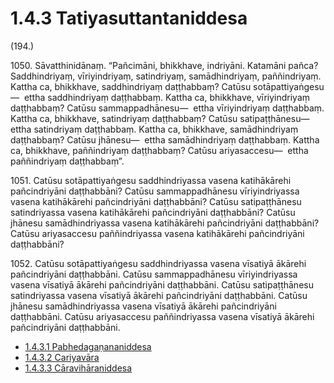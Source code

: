 

# 1.4.3 Tatiyasuttantaniddesa




(194.)

1050\. Sāvatthinidānaṃ. “Pañcimāni, bhikkhave, indriyāni. Katamāni pañca? Saddhindriyaṃ, vīriyindriyaṃ, satindriyaṃ, samādhindriyaṃ, paññindriyaṃ. Kattha ca, bhikkhave, saddhindriyaṃ daṭṭhabbaṃ? Catūsu sotāpattiyaṅgesu—  ettha saddhindriyaṃ daṭṭhabbaṃ. Kattha ca, bhikkhave, vīriyindriyaṃ daṭṭhabbaṃ? Catūsu sammappadhānesu—  ettha vīriyindriyaṃ daṭṭhabbaṃ. Kattha ca, bhikkhave, satindriyaṃ daṭṭhabbaṃ? Catūsu satipaṭṭhānesu—  ettha satindriyaṃ daṭṭhabbaṃ. Kattha ca, bhikkhave, samādhindriyaṃ daṭṭhabbaṃ? Catūsu jhānesu—  ettha samādhindriyaṃ daṭṭhabbaṃ. Kattha ca, bhikkhave, paññindriyaṃ daṭṭhabbaṃ? Catūsu ariyasaccesu—  ettha paññindriyaṃ daṭṭhabbaṃ”.




1051\. Catūsu sotāpattiyaṅgesu saddhindriyassa vasena katihākārehi pañcindriyāni daṭṭhabbāni? Catūsu sammappadhānesu vīriyindriyassa vasena katihākārehi pañcindriyāni daṭṭhabbāni? Catūsu satipaṭṭhānesu satindriyassa vasena katihākārehi pañcindriyāni daṭṭhabbāni? Catūsu jhānesu samādhindriyassa vasena katihākārehi pañcindriyāni daṭṭhabbāni? Catūsu ariyasaccesu paññindriyassa vasena katihākārehi pañcindriyāni daṭṭhabbāni?




1052\. Catūsu sotāpattiyaṅgesu saddhindriyassa vasena vīsatiyā ākārehi pañcindriyāni daṭṭhabbāni. Catūsu sammappadhānesu vīriyindriyassa vasena vīsatiyā ākārehi pañcindriyāni daṭṭhabbāni. Catūsu satipaṭṭhānesu satindriyassa vasena vīsatiyā ākārehi pañcindriyāni daṭṭhabbāni. Catūsu jhānesu samādhindriyassa vasena vīsatiyā ākārehi pañcindriyāni daṭṭhabbāni. Catūsu ariyasaccesu paññindriyassa vasena vīsatiyā ākārehi pañcindriyāni daṭṭhabbāni.

* [1.4.3.1 Pabhedagaṇananiddesa](1.4.3/1.4.3.1.md)
* [1.4.3.2 Cariyavāra](1.4.3/1.4.3.2.md)
* [1.4.3.3 Cāravihāraniddesa](1.4.3/1.4.3.3.md)



